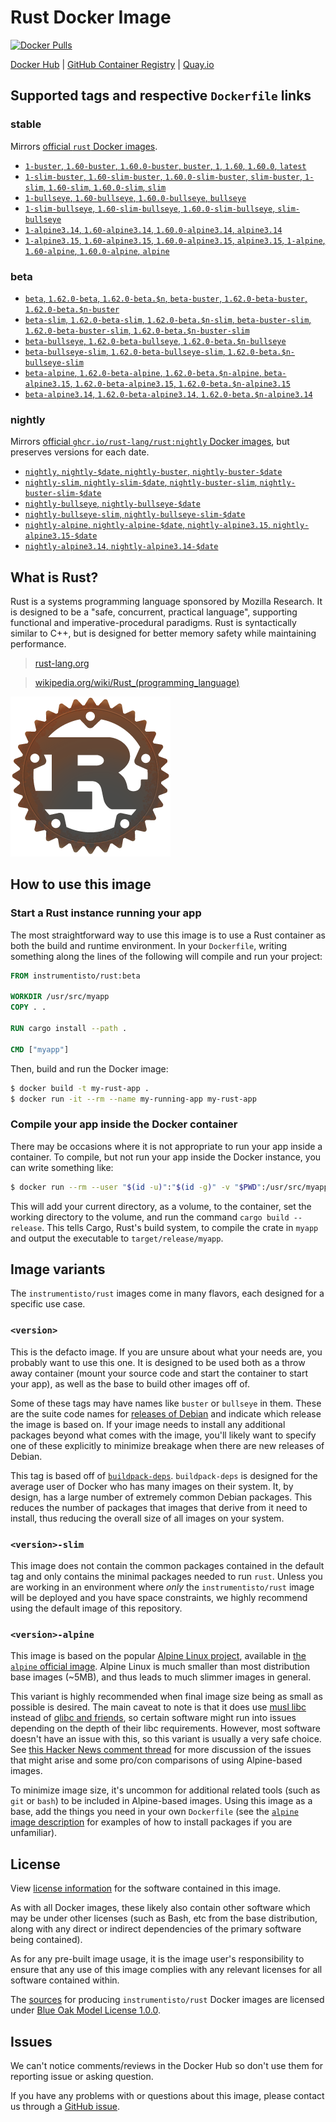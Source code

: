 Rust Docker Image
=================

[![Docker Pulls](https://img.shields.io/docker/pulls/instrumentisto/rust.svg)](https://hub.docker.com/r/instrumentisto/rust)

[Docker Hub](https://hub.docker.com/r/instrumentisto/rust)
| [GitHub Container Registry](https://github.com/orgs/instrumentisto/packages/container/package/rust)
| [Quay.io](https://quay.io/repository/instrumentisto/rust)




## Supported tags and respective `Dockerfile` links


### stable

Mirrors [official `rust` Docker images][1].

- [`1-buster`, `1.60-buster`, `1.60.0-buster`, `buster`, `1`, `1.60`, `1.60.0`, `latest`][301]
- [`1-slim-buster`, `1.60-slim-buster`, `1.60.0-slim-buster`, `slim-buster`, `1-slim`, `1.60-slim`, `1.60.0-slim`, `slim`][302]
- [`1-bullseye`, `1.60-bullseye`, `1.60.0-bullseye`, `bullseye`][303]
- [`1-slim-bullseye`, `1.60-slim-bullseye`, `1.60.0-slim-bullseye`, `slim-bullseye`][304]
- [`1-alpine3.14`, `1.60-alpine3.14`, `1.60.0-alpine3.14`, `alpine3.14`][305]
- [`1-alpine3.15`, `1.60-alpine3.15`, `1.60.0-alpine3.15`, `alpine3.15`, `1-alpine`, `1.60-alpine`, `1.60.0-alpine`, `alpine`][306]


### beta

- [`beta`, `1.62.0-beta`, `1.62.0-beta.$n`, `beta-buster`, `1.62.0-beta-buster`, `1.62.0-beta.$n-buster`][201]
- [`beta-slim`, `1.62.0-beta-slim`, `1.62.0-beta.$n-slim`, `beta-buster-slim`, `1.62.0-beta-buster-slim`, `1.62.0-beta.$n-buster-slim`][202]
- [`beta-bullseye`, `1.62.0-beta-bullseye`, `1.62.0-beta.$n-bullseye`][203]
- [`beta-bullseye-slim`, `1.62.0-beta-bullseye-slim`, `1.62.0-beta.$n-bullseye-slim`][204]
- [`beta-alpine`, `1.62.0-beta-alpine`, `1.62.0-beta.$n-alpine`, `beta-alpine3.15`, `1.62.0-beta-alpine3.15`, `1.62.0-beta.$n-alpine3.15`][207]
- [`beta-alpine3.14`, `1.62.0-beta-alpine3.14`, `1.62.0-beta.$n-alpine3.14`][208]


### nightly

Mirrors [official `ghcr.io/rust-lang/rust:nightly` Docker images][2], but preserves versions for each date.

- [`nightly`, `nightly-$date`, `nightly-buster`, `nightly-buster-$date`][101]
- [`nightly-slim`, `nightly-slim-$date`, `nightly-buster-slim`, `nightly-buster-slim-$date`][101]
- [`nightly-bullseye`, `nightly-bullseye-$date`][102]
- [`nightly-bullseye-slim`, `nightly-bullseye-slim-$date`][102]
- [`nightly-alpine`, `nightly-alpine-$date`, `nightly-alpine3.15`, `nightly-alpine3.15-$date`][103]
- [`nightly-alpine3.14`, `nightly-alpine3.14-$date`][103]




## What is Rust?

Rust is a systems programming language sponsored by Mozilla Research. It is designed to be a "safe, concurrent, practical language", supporting functional and imperative-procedural paradigms. Rust is syntactically similar to C++, but is designed for better memory safety while maintaining performance.

> [rust-lang.org](https://rust-lang.org)

> [wikipedia.org/wiki/Rust_(programming_language)](https://wikipedia.org/wiki/Rust_(programming_language))

![Rust Logo](https://raw.githubusercontent.com/docker-library/docs/a11c341c57de07fbccfed7b21ea92d4bc40130a2/rust/logo.png)




## How to use this image


### Start a Rust instance running your app

The most straightforward way to use this image is to use a Rust container as both the build and runtime environment. In your `Dockerfile`, writing something along the lines of the following will compile and run your project:

```Dockerfile
FROM instrumentisto/rust:beta

WORKDIR /usr/src/myapp
COPY . .

RUN cargo install --path .

CMD ["myapp"]
```

Then, build and run the Docker image:

```bash
$ docker build -t my-rust-app .
$ docker run -it --rm --name my-running-app my-rust-app
```


### Compile your app inside the Docker container

There may be occasions where it is not appropriate to run your app inside a container. To compile, but not run your app inside the Docker instance, you can write something like:

```bash
$ docker run --rm --user "$(id -u)":"$(id -g)" -v "$PWD":/usr/src/myapp -w /usr/src/myapp instrumentisto/rust:beta cargo build --release
```

This will add your current directory, as a volume, to the container, set the working directory to the volume, and run the command `cargo build --release`. This tells Cargo, Rust's build system, to compile the crate in `myapp` and output the executable to `target/release/myapp`.




## Image variants

The `instrumentisto/rust` images come in many flavors, each designed for a specific use case.


### `<version>`

This is the defacto image. If you are unsure about what your needs are, you probably want to use this one. It is designed to be used both as a throw away container (mount your source code and start the container to start your app), as well as the base to build other images off of.

Some of these tags may have names like `buster` or `bullseye` in them. These are the suite code names for [releases of Debian][11] and indicate which release the image is based on. If your image needs to install any additional packages beyond what comes with the image, you'll likely want to specify one of these explicitly to minimize breakage when there are new releases of Debian.

This tag is based off of [`buildpack-deps`][12]. `buildpack-deps` is designed for the average user of Docker who has many images on their system. It, by design, has a large number of extremely common Debian packages. This reduces the number of packages that images that derive from it need to install, thus reducing the overall size of all images on your system.


### `<version>-slim`

This image does not contain the common packages contained in the default tag and only contains the minimal packages needed to run `rust`. Unless you are working in an environment where _only_ the `instrumentisto/rust` image will be deployed and you have space constraints, we highly recommend using the default image of this repository.


### `<version>-alpine`

This image is based on the popular [Alpine Linux project][21], available in [the `alpine` official image][22]. Alpine Linux is much smaller than most distribution base images (~5MB), and thus leads to much slimmer images in general.

This variant is highly recommended when final image size being as small as possible is desired. The main caveat to note is that it does use [musl libc][23] instead of [glibc and friends][24], so certain software might run into issues depending on the depth of their libc requirements. However, most software doesn't have an issue with this, so this variant is usually a very safe choice. See [this Hacker News comment thread][25] for more discussion of the issues that might arise and some pro/con comparisons of using Alpine-based images.

To minimize image size, it's uncommon for additional related tools (such as `git` or `bash`) to be included in Alpine-based images. Using this image as a base, add the things you need in your own `Dockerfile` (see the [`alpine` image description][22] for examples of how to install packages if you are unfamiliar).




## License

View [license information][3] for the software contained in this image.

As with all Docker images, these likely also contain other software which may be under other licenses (such as Bash, etc from the base distribution, along with any direct or indirect dependencies of the primary software being contained).

As for any pre-built image usage, it is the image user's responsibility to ensure that any use of this image complies with any relevant licenses for all software contained within.

The [sources][31] for producing `instrumentisto/rust` Docker images are licensed under [Blue Oak Model License 1.0.0][32].




## Issues

We can't notice comments/reviews in the Docker Hub so don't use them for reporting issue or asking question.

If you have any problems with or questions about this image, please contact us through a [GitHub issue][33].





[1]: https://hub.docker.com/_/rust
[2]: https://github.com/rust-lang/docker-rust-nightly/pkgs/container/rust
[3]: https://www.rust-lang.org/en-US/legal.html

[11]: https://wiki.debian.org/DebianReleases
[12]: https://hub.docker.com/_/buildpack-deps

[21]: http://alpinelinux.org
[22]: https://hub.docker.com/_/alpine
[23]: http://www.musl-libc.org
[24]: http://www.etalabs.net/compare_libcs.html
[25]: https://news.ycombinator.com/item?id=10782897

[31]: https://github.com/instrumentisto/rust-docker-image
[32]: https://github.com/instrumentisto/rust-docker-image/blob/master/LICENSE.md
[33]: https://github.com/instrumentisto/rust-docker-image/issues

[101]: https://github.com/rust-lang/docker-rust-nightly/blob/master/buster/Dockerfile
[102]: https://github.com/rust-lang/docker-rust-nightly/blob/master/bullseye/Dockerfile
[103]: https://github.com/rust-lang/docker-rust-nightly/blob/master/alpine/Dockerfile

[201]: https://github.com/instrumentisto/rust-docker-image/blob/master/beta/buster/Dockerfile
[202]: https://github.com/instrumentisto/rust-docker-image/blob/master/beta/buster-slim/Dockerfile
[203]: https://github.com/instrumentisto/rust-docker-image/blob/master/beta/bullseye/Dockerfile
[204]: https://github.com/instrumentisto/rust-docker-image/blob/master/beta/bullseye-slim/Dockerfile
[207]: https://github.com/instrumentisto/rust-docker-image/blob/master/beta/alpine3.15/Dockerfile
[208]: https://github.com/instrumentisto/rust-docker-image/blob/master/beta/alpine3.14/Dockerfile

[301]: https://github.com/rust-lang/docker-rust/blob/master/1.60.0/buster/Dockerfile
[302]: https://github.com/rust-lang/docker-rust/blob/master/1.60.0/buster/slim/Dockerfile
[303]: https://github.com/rust-lang/docker-rust/blob/master/1.60.0/bullseye/Dockerfile
[304]: https://github.com/rust-lang/docker-rust/blob/master/1.60.0/bullseye/slim/Dockerfile
[305]: https://github.com/rust-lang/docker-rust/blob/master/1.60.0/alpine3.14/Dockerfile
[306]: https://github.com/rust-lang/docker-rust/blob/master/1.60.0/alpine3.15/Dockerfile

